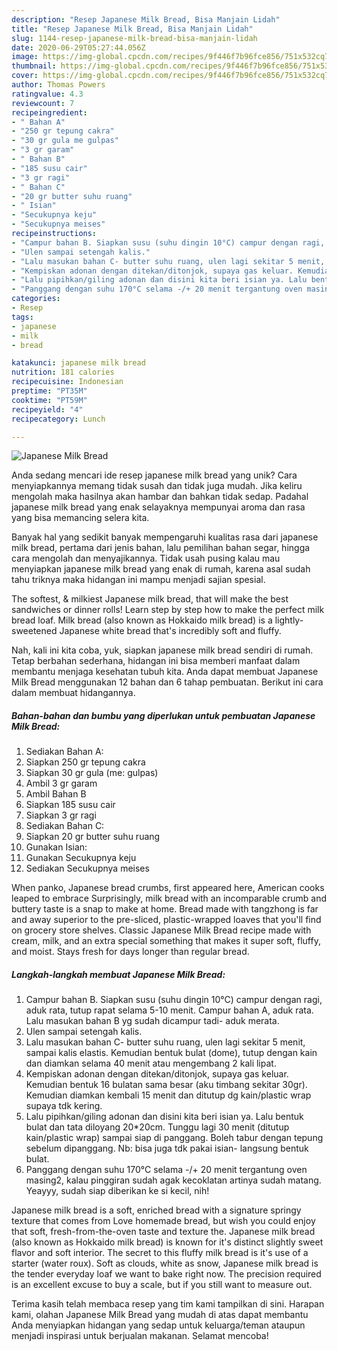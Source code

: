 ```yaml
---
description: "Resep Japanese Milk Bread, Bisa Manjain Lidah"
title: "Resep Japanese Milk Bread, Bisa Manjain Lidah"
slug: 1144-resep-japanese-milk-bread-bisa-manjain-lidah
date: 2020-06-29T05:27:44.056Z
image: https://img-global.cpcdn.com/recipes/9f446f7b96fce856/751x532cq70/japanese-milk-bread-foto-resep-utama.jpg
thumbnail: https://img-global.cpcdn.com/recipes/9f446f7b96fce856/751x532cq70/japanese-milk-bread-foto-resep-utama.jpg
cover: https://img-global.cpcdn.com/recipes/9f446f7b96fce856/751x532cq70/japanese-milk-bread-foto-resep-utama.jpg
author: Thomas Powers
ratingvalue: 4.3
reviewcount: 7
recipeingredient:
- " Bahan A"
- "250 gr tepung cakra"
- "30 gr gula me gulpas"
- "3 gr garam"
- " Bahan B"
- "185 susu cair"
- "3 gr ragi"
- " Bahan C"
- "20 gr butter suhu ruang"
- " Isian"
- "Secukupnya keju"
- "Secukupnya meises"
recipeinstructions:
- "Campur bahan B. Siapkan susu (suhu dingin 10°C) campur dengan ragi, aduk rata, tutup rapat selama 5-10 menit. Campur bahan A, aduk rata. Lalu masukan bahan B yg sudah dicampur tadi- aduk merata."
- "Ulen sampai setengah kalis."
- "Lalu masukan bahan C- butter suhu ruang, ulen lagi sekitar 5 menit, sampai kalis elastis. Kemudian bentuk bulat (dome), tutup dengan kain dan diamkan selama 40 menit atau mengembang 2 kali lipat."
- "Kempiskan adonan dengan ditekan/ditonjok, supaya gas keluar. Kemudian bentuk 16 bulatan sama besar (aku timbang sekitar 30gr). Kemudian diamkan kembali 15 menit dan ditutup dg kain/plastic wrap supaya tdk kering."
- "Lalu pipihkan/giling adonan dan disini kita beri isian ya. Lalu bentuk bulat dan tata diloyang 20*20cm. Tunggu lagi 30 menit (ditutup kain/plastic wrap) sampai siap di panggang. Boleh tabur dengan tepung sebelum dipanggang. Nb: bisa juga tdk pakai isian- langsung bentuk bulat."
- "Panggang dengan suhu 170°C selama -/+ 20 menit tergantung oven masing2, kalau pinggiran sudah agak kecoklatan artinya sudah matang. Yeayyy, sudah siap diberikan ke si kecil, nih!"
categories:
- Resep
tags:
- japanese
- milk
- bread

katakunci: japanese milk bread 
nutrition: 181 calories
recipecuisine: Indonesian
preptime: "PT35M"
cooktime: "PT59M"
recipeyield: "4"
recipecategory: Lunch

---
```



![Japanese Milk Bread](https://img-global.cpcdn.com/recipes/9f446f7b96fce856/751x532cq70/japanese-milk-bread-foto-resep-utama.jpg)

Anda sedang mencari ide resep japanese milk bread yang unik? Cara menyiapkannya memang tidak susah dan tidak juga mudah. Jika keliru mengolah maka hasilnya akan hambar dan bahkan tidak sedap. Padahal japanese milk bread yang enak selayaknya mempunyai aroma dan rasa yang bisa memancing selera kita.

Banyak hal yang sedikit banyak mempengaruhi kualitas rasa dari japanese milk bread, pertama dari jenis bahan, lalu pemilihan bahan segar, hingga cara mengolah dan menyajikannya. Tidak usah pusing kalau mau menyiapkan japanese milk bread yang enak di rumah, karena asal sudah tahu triknya maka hidangan ini mampu menjadi sajian spesial.

The softest, &amp; milkiest Japanese milk bread, that will make the best sandwiches or dinner rolls! Learn step by step how to make the perfect milk bread loaf. Milk bread (also known as Hokkaido milk bread) is a lightly-sweetened Japanese white bread that&#39;s incredibly soft and fluffy.


Nah, kali ini kita coba, yuk, siapkan japanese milk bread sendiri di rumah. Tetap berbahan sederhana, hidangan ini bisa memberi manfaat dalam membantu menjaga kesehatan tubuh kita. Anda dapat membuat Japanese Milk Bread menggunakan 12 bahan dan 6 tahap pembuatan. Berikut ini cara dalam membuat hidangannya.

<!--inarticleads1-->

##### Bahan-bahan dan bumbu yang diperlukan untuk pembuatan Japanese Milk Bread:

1. Sediakan  Bahan A:
1. Siapkan 250 gr tepung cakra
1. Siapkan 30 gr gula (me: gulpas)
1. Ambil 3 gr garam
1. Ambil  Bahan B
1. Siapkan 185 susu cair
1. Siapkan 3 gr ragi
1. Sediakan  Bahan C:
1. Siapkan 20 gr butter suhu ruang
1. Gunakan  Isian:
1. Gunakan Secukupnya keju
1. Sediakan Secukupnya meises


When panko, Japanese bread crumbs, first appeared here, American cooks leaped to embrace Surprisingly, milk bread with an incomparable crumb and buttery taste is a snap to make at home. Bread made with tangzhong is far and away superior to the pre-sliced, plastic-wrapped loaves that you&#39;ll find on grocery store shelves. Classic Japanese Milk Bread recipe made with cream, milk, and an extra special something that makes it super soft, fluffy, and moist. Stays fresh for days longer than regular bread. 

<!--inarticleads2-->

##### Langkah-langkah membuat Japanese Milk Bread:

1. Campur bahan B. Siapkan susu (suhu dingin 10°C) campur dengan ragi, aduk rata, tutup rapat selama 5-10 menit. Campur bahan A, aduk rata. Lalu masukan bahan B yg sudah dicampur tadi- aduk merata.
1. Ulen sampai setengah kalis.
1. Lalu masukan bahan C- butter suhu ruang, ulen lagi sekitar 5 menit, sampai kalis elastis. Kemudian bentuk bulat (dome), tutup dengan kain dan diamkan selama 40 menit atau mengembang 2 kali lipat.
1. Kempiskan adonan dengan ditekan/ditonjok, supaya gas keluar. Kemudian bentuk 16 bulatan sama besar (aku timbang sekitar 30gr). Kemudian diamkan kembali 15 menit dan ditutup dg kain/plastic wrap supaya tdk kering.
1. Lalu pipihkan/giling adonan dan disini kita beri isian ya. Lalu bentuk bulat dan tata diloyang 20*20cm. Tunggu lagi 30 menit (ditutup kain/plastic wrap) sampai siap di panggang. Boleh tabur dengan tepung sebelum dipanggang. Nb: bisa juga tdk pakai isian- langsung bentuk bulat.
1. Panggang dengan suhu 170°C selama -/+ 20 menit tergantung oven masing2, kalau pinggiran sudah agak kecoklatan artinya sudah matang. Yeayyy, sudah siap diberikan ke si kecil, nih!


Japanese milk bread is a soft, enriched bread with a signature springy texture that comes from Love homemade bread, but wish you could enjoy that soft, fresh-from-the-oven taste and texture the. Japanese milk bread (also known as Hokkaido milk bread) is known for it&#39;s distinct slightly sweet flavor and soft interior. The secret to this fluffy milk bread is it&#39;s use of a starter (water roux). Soft as clouds, white as snow, Japanese milk bread is the tender everyday loaf we want to bake right now. The precision required is an excellent excuse to buy a scale, but if you still want to measure out. 

Terima kasih telah membaca resep yang tim kami tampilkan di sini. Harapan kami, olahan Japanese Milk Bread yang mudah di atas dapat membantu Anda menyiapkan hidangan yang sedap untuk keluarga/teman ataupun menjadi inspirasi untuk berjualan makanan. Selamat mencoba!
